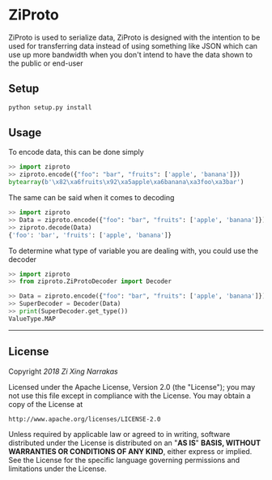 # ZiProto

ZiProto is used to serialize data, ZiProto is designed with the intention to be
used for transferring data instead of using something like JSON which can use
up more bandwidth when you don't intend to have the data shown to the public
or end-user

## Setup
```bash
python setup.py install
```

## Usage

To encode data, this can be done simply
```python
>> import ziproto
>> ziproto.encode({"foo": "bar", "fruits": ['apple', 'banana']})
bytearray(b'\x82\xa6fruits\x92\xa5apple\xa6banana\xa3foo\xa3bar')
```

The same can be said when it comes to decoding
```python
>> import ziproto
>> Data = ziproto.encode({"foo": "bar", "fruits": ['apple', 'banana']})
>> ziproto.decode(Data)
{'foo': 'bar', 'fruits': ['apple', 'banana']}
```

To determine what type of variable you are dealing with, you could use the decoder
```python
>> import ziproto
>> from ziproto.ZiProtoDecoder import Decoder

>> Data = ziproto.encode({"foo": "bar", "fruits": ['apple', 'banana']})
>> SuperDecoder = Decoder(Data)
>> print(SuperDecoder.get_type())
ValueType.MAP
```

---

## License
Copyright *2018 Zi Xing Narrakas*

Licensed under the Apache License, Version 2.0 (the "License");
you may not use this file except in compliance with the License.
You may obtain a copy of the License at

    http://www.apache.org/licenses/LICENSE-2.0

Unless required by applicable law or agreed to in writing, software
distributed under the License is distributed on an "**AS IS**" **BASIS,
WITHOUT WARRANTIES OR CONDITIONS OF ANY KIND**, either express or implied.
See the License for the specific language governing permissions and
limitations under the License.
